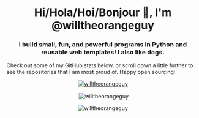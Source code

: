 <h1 align="center">Hi/Hola/Hoi/Bonjour 👋, I'm @willtheorangeguy</h1>
<h3 align="center">I build small, fun, and powerful programs in Python and reusable web templates! I also like dogs.</h3>

<p>Check out some of my GitHub stats below, or scroll down a little further to see the repositories that I am most proud of. Happy open sourcing!</p>

<p align="center"> <a href="https://github.com/ryo-ma/github-profile-trophy"><img src="https://github-profile-trophy.vercel.app/?username=willtheorangeguy&theme=darkhub&margin-w=10&no-bg=true" alt="willtheorangeguy"/></a></p>

<p align="center">&nbsp;<img align="center" src="https://github-readme-stats.vercel.app/api?username=willtheorangeguy&show_icons=true&locale=en&theme=dark" alt="willtheorangeguy" /></p>

<p align="center"><img align="center" src="https://github-readme-stats.vercel.app/api/top-langs?username=willtheorangeguy&show_icons=true&locale=en&theme=dark" alt="willtheorangeguy" /></p>
